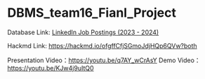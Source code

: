 # DBMS_team16_Fianl_Project

Database Link: [LinkedIn Job Postings (2023 - 2024)](https://www.kaggle.com/datasets/arshkon/linkedin-job-postings)

Hackmd Link: https://hackmd.io/ofgffCfjSGmoJdjHQp6QVw?both

Presentation Video：https://youtu.be/q7AY_wCrAsY
Demo Video：https://youtu.be/KJw4j9uItQ0 
